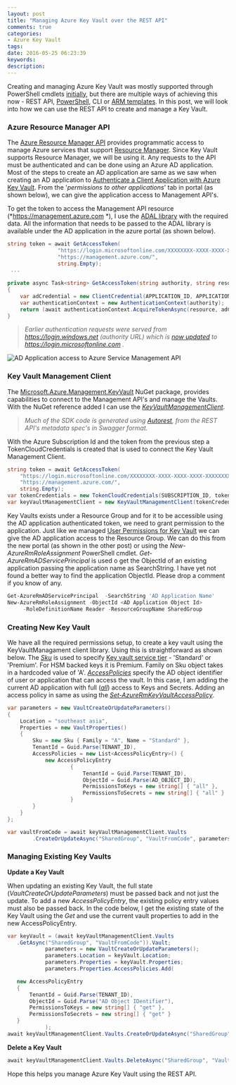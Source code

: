 ```yaml
---
layout: post
title: "Managing Azure Key Vault over the REST API"
comments: true
categories: 
- Azure Key Vault
tags: 
date: 2016-05-25 06:23:39 
keywords: 
description: 
---
```


Creating and managing Azure Key Vault was mostly supported through PowerShell cmdlets [initially](http://www.rahulpnath.com/blog/getting-started-with-azure-key-vault/), but there are multiple ways of achieving this now - REST API, [PowerShell](http://www.rahulpnath.com/blog/how-the-deprecation-of-switch-azuremode-affects-azure-key-vault/), CLI or [ARM templates](http://www.rahulpnath.com/blog/managing-azure-key-vaults-using-azure-resource-manager-arm-templates/). In this post, we will look into how we can use the REST API to create and manage a Key Vault.

### Azure Resource Manager API ###

The [Azure Resource Manager API](https://msdn.microsoft.com/en-AU/library/azure/dn790568.aspx) provides programmatic access to manage Azure services that support [Resource Manager](https://azure.microsoft.com/en-us/documentation/articles/resource-group-overview/). Since Key Vault supports Resource Manager, we will be using it. Any requests to the API must be authenticated and can be done using an Azure AD application. Most of the steps to create an AD application are same as we saw when creating an AD application to [Authenticate a Client Application with Azure Key Vault](http://www.rahulpnath.com/blog/authenticating-a-client-application-with-azure-key-vault/). From the '*permissions to other applications*' tab in portal (as shown below), we can give the application access to Management API's. 

To get the token to access the Management API resource (*https://management.azure.com *), I use the [ADAL library](https://www.nuget.org/packages/Microsoft.IdentityModel.Clients.ActiveDirectory) with the required data. All the information that needs to be passed to the ADAL library is available under the AD application in the azure portal (as shown below).   

``` csharp
string token = await GetAccessToken(
                "https://login.microsoftonline.com/XXXXXXXX-XXXX-XXXX-XXXX-XXXXXXXXXXXX",
                "https://management.azure.com/",
                string.Empty);
 ...
                
private async Task<string> GetAccessToken(string authority, string resource, string scope)
{
    var adCredential = new ClientCredential(APPLICATION_ID, APPLICATION_SECRET);
    var authenticationContext = new AuthenticationContext(authority);
    return (await authenticationContext.AcquireTokenAsync(resource, adCredential)).AccessToken;
}
```

> *Earlier authentication requests were served from https://login.windows.net (authority URL) which is [now updated](https://blogs.technet.microsoft.com/ad/2015/03/06/simplifying-our-azure-ad-authentication-flows/) to https://login.microsoftonline.com .*


<img src="{{site.images_root}}\service_management_adAccess.png" class="center" alt="AD Application access to Azure Service Management API">

### Key Vault Management Client ###

The [Microsoft.Azure.Management.KeyVault](https://www.nuget.org/packages/Microsoft.Azure.Management.KeyVault/) NuGet package, provides capabilities to connect to the Management API's and manage the Vaults. With the NuGet reference added I can use the *[KeyVaultManagementClient](https://github.com/Azure/azure-sdk-for-net/blob/master/src/ResourceManagement/KeyVaultManagement/KeyVaultManagement/Generated/KeyVaultManagementClient.cs)*.

> *Much of the SDK code is generated  using [Autorest](https://github.com/azure/autorest), from the REST API's metadata spec's in Swagger format.*

With the Azure Subscription Id and the token from the previous step a TokenCloudCredentials is created that is used to connect the Key Vault Management Client.

``` csharp
string token = await GetAccessToken(
    "https://login.microsoftonline.com/XXXXXXXX-XXXX-XXXX-XXXX-XXXXXXXXXXXX",
    "https://management.azure.com/",
    string.Empty);
var tokenCredentials = new TokenCloudCredentials(SUBSCRIPTION_ID, token);
var keyVaultManagementClient = new KeyVaultManagementClient(tokenCredentials);
```

Key Vaults exists under a Resource Group and for it to be accessible using the AD application authenticated token, we need to grant permission to the application. Just like we managed [User Permissions for Key Vault](http://www.rahulpnath.com/blog/managing-user-permissions-for-key-vault/) we can give the AD application access to the Resource Group. We can do this from the new portal (as shown in the other post) or using the *New-AzureRmRoleAssignment* PowerShell cmdlet. *Get-AzureRmADServicePrincipal* is used o get the ObjectId of an existing application passing the application name as SearchString. I have yet not found a better way to find the application ObjectId. Please drop a comment if you know of any.


```powershell
Get-AzureRmADServicePrincipal  -SearchString 'AD Application Name'
New-AzureRmRoleAssignment -ObjectId <AD Application Object Id>
     -RoleDefinitionName Reader -ResourceGroupName SharedGroup
``` 

### Creating New Key Vault ###

We have all the required permissions setup, to create a key vault using the KeyVaultManagament client library. Using this is straightforward as shown below. 
The *[Sku](https://github.com/Azure/azure-content/blob/master/articles/resource-manager-template-keyvault.md#sku)* is used to specify [Key vault service tier](https://azure.microsoft.com/en-us/pricing/details/key-vault/) - 'Standard' or 'Premium'. For HSM backed keys it is Premium. Family on Sku object takes in a hardcoded value of 'A'. *[AccessPolicies](https://github.com/Azure/azure-content/blob/master/articles/resource-manager-template-keyvault.md#propertiesaccesspolicies-object)* specify the AD object identifier of user or application that can access the vault. In this case, I am adding the current AD application with full ([*all*](https://github.com/Azure/azure-content/blob/master/articles/resource-manager-template-keyvault.md#propertiesaccesspoliciespermissions-object)) access to Keys and Secrets. Adding an access policy in same as using the [*Set-AzureRmKeyVaultAccessPolicy*](https://msdn.microsoft.com/en-us/library/mt603625.aspx).

``` csharp
var parameters = new VaultCreateOrUpdateParameters()
{
    Location = "southeast asia",
    Properties = new VaultProperties()
    {
        Sku = new Sku { Family = "A", Name = "Standard" },
        TenantId = Guid.Parse(TENANT_ID),
        AccessPolicies = new List<AccessPolicyEntry>() {
            new AccessPolicyEntry
                    {
                        TenantId = Guid.Parse(TENANT_ID),
                        ObjectId = Guid.Parse(AD_OBJECT_ID),
                        PermissionsToKeys = new string[] { "all" },
                        PermissionsToSecrets = new string[] { "all" }
                    }
        }
    }
};

var vaultFromCode = await keyVaultManagementClient.Vaults
        .CreateOrUpdateAsync("SharedGroup", "VaultFromCode", parameters);
```
### Managing Existing Key Vaults ###
**Update a Key Vault**

When updating an existing Key Vault, the full state (*VaultCreateOrUpdateParameters*) must be passed back and not just the update. To add a new *AccessPolicyEntry*, the existing policy entry values must also be passed back. In the code below, I get the existing state of the Key Vault using the *Get* and use the current vault properties to add in the new AccessPolicyEntry.
 
``` csharp
var keyVault = (await keyVaultManagementClient.Vaults
   .GetAsync("SharedGroup", "VaultFromCode")).Vault;
            parameters = new VaultCreateOrUpdateParameters();
            parameters.Location = keyVault.Location;
            parameters.Properties = keyVault.Properties;
            parameters.Properties.AccessPolicies.Add(

   new AccessPolicyEntry
   {
       TenantId = Guid.Parse(TENANT_ID),
       ObjectId = Guid.Parse("AD Object IDentifier"),
       PermissionsToKeys = new string[] { "get" },
       PermissionsToSecrets = new string[] { "get" }
   }
            );
await keyVaultManagementClient.Vaults.CreateOrUpdateAsync("SharedGroup", "VaultFromCode", parameters);
```

**Delete a Key Vault**
``` csharp
await keyVaultManagementClient.Vaults.DeleteAsync("SharedGroup", "VaultFromCode");
```

Hope this helps you manage Azure Key Vault using the REST API.